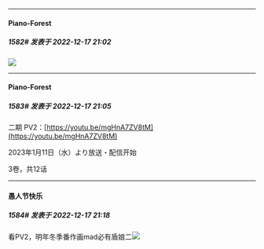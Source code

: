 

*****

####  Piano-Forest  
##### 1582#       发表于 2022-12-17 21:02

<img src="https://p.sda1.dev/8/c534d127495e941ec603b9b801285923/79.jpg" referrerpolicy="no-referrer">

*****

####  Piano-Forest  
##### 1583#       发表于 2022-12-17 21:05

二期 PV2：[https://youtu.be/mgHnA7ZV8tM](https://youtu.be/mgHnA7ZV8tM)

2023年1月11日（水）より放送・配信开始

3卷，共12话



*****

####  愚人节快乐  
##### 1584#       发表于 2022-12-17 21:18

看PV2，明年冬季番作画mad必有盾娘二<img src="https://static.saraba1st.com/image/smiley/face2017/037.png" referrerpolicy="no-referrer">

